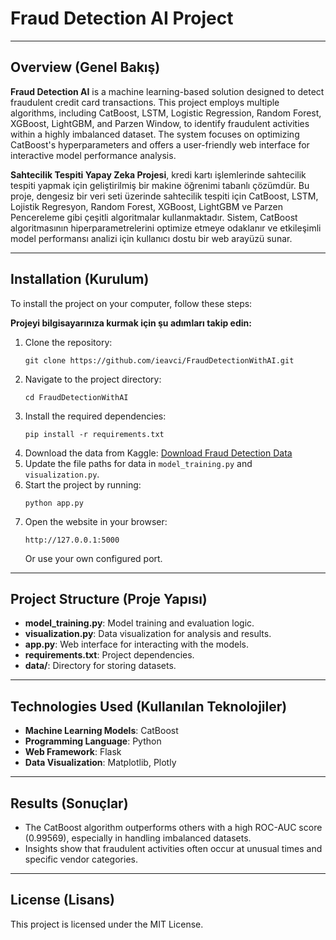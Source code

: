 
<h1>Fraud Detection AI Project</h1>
    <hr>

  <h2>Overview (Genel Bakış)</h2>
    <p><strong>Fraud Detection AI</strong> is a machine learning-based solution designed to detect fraudulent credit card transactions. This project employs multiple algorithms, including CatBoost, LSTM, Logistic Regression, Random Forest, XGBoost, LightGBM, and Parzen Window, to identify fraudulent activities within a highly imbalanced dataset. The system focuses on optimizing CatBoost's hyperparameters and offers a user-friendly web interface for interactive model performance analysis.</p>

  <p><strong>Sahtecilik Tespiti Yapay Zeka Projesi</strong>, kredi kartı işlemlerinde sahtecilik tespiti yapmak için geliştirilmiş bir makine öğrenimi tabanlı çözümdür. Bu proje, dengesiz bir veri seti üzerinde sahtecilik tespiti için CatBoost, LSTM, Lojistik Regresyon, Random Forest, XGBoost, LightGBM ve Parzen Pencereleme gibi çeşitli algoritmalar kullanmaktadır. Sistem, CatBoost algoritmasının hiperparametrelerini optimize etmeye odaklanır ve etkileşimli model performansı analizi için kullanıcı dostu bir web arayüzü sunar.</p>

  <hr>

   <h2>Installation (Kurulum)</h2>
   <p>To install the project on your computer, follow these steps:</p>

  <p><strong>Projeyi bilgisayarınıza kurmak için şu adımları takip edin:</strong></p>

   <ol>
        <li>Clone the repository:
            <pre><code>git clone https://github.com/ieavci/FraudDetectionWithAI.git</code></pre>
        </li>
        <li>Navigate to the project directory:
            <pre><code>cd FraudDetectionWithAI</code></pre>
        </li>
        <li>Install the required dependencies:
            <pre><code>pip install -r requirements.txt</code></pre>
        </li>
        <li>Download the data from Kaggle: <a href="https://www.kaggle.com/datasets/kartik2112/fraud-detection" target="_blank">Download Fraud Detection Data</a></li>
        <li>Update the file paths for data in <code>model_training.py</code> and <code>visualization.py</code>.</li>
        <li>Start the project by running:
            <pre><code>python app.py</code></pre>
        </li>
        <li>Open the website in your browser:
            <pre><code>http://127.0.0.1:5000</code></pre>
            Or use your own configured port.
        </li>
    </ol>

   <hr>

  <h2>Project Structure (Proje Yapısı)</h2>
    <ul>
        <li><strong>model_training.py</strong>: Model training and evaluation logic.</li>
        <li><strong>visualization.py</strong>: Data visualization for analysis and results.</li>
        <li><strong>app.py</strong>: Web interface for interacting with the models.</li>
        <li><strong>requirements.txt</strong>: Project dependencies.</li>
        <li><strong>data/</strong>: Directory for storing datasets.</li>
    </ul>

   <hr>

   <h2>Technologies Used (Kullanılan Teknolojiler)</h2>
    <ul>
        <li><strong>Machine Learning Models</strong>: CatBoost</li>
        <li><strong>Programming Language</strong>: Python</li>
        <li><strong>Web Framework</strong>: Flask</li>
        <li><strong>Data Visualization</strong>: Matplotlib, Plotly</li>
    </ul>

   <hr>

   <h2>Results (Sonuçlar)</h2>
    <ul>
        <li>The CatBoost algorithm outperforms others with a high ROC-AUC score (0.99569), especially in handling imbalanced datasets.</li>
        <li>Insights show that fraudulent activities often occur at unusual times and specific vendor categories.</li>
    </ul>

   <hr>

   <h2>License (Lisans)</h2>
    <p>This project is licensed under the MIT License.</p>
